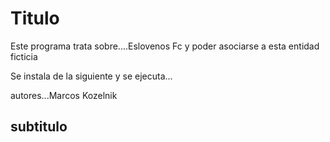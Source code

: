 # Titulo

Este programa trata sobre....Eslovenos Fc y poder asociarse a esta entidad ficticia

Se instala de la siguiente
y se ejecuta...

autores...Marcos Kozelnik


## subtitulo

